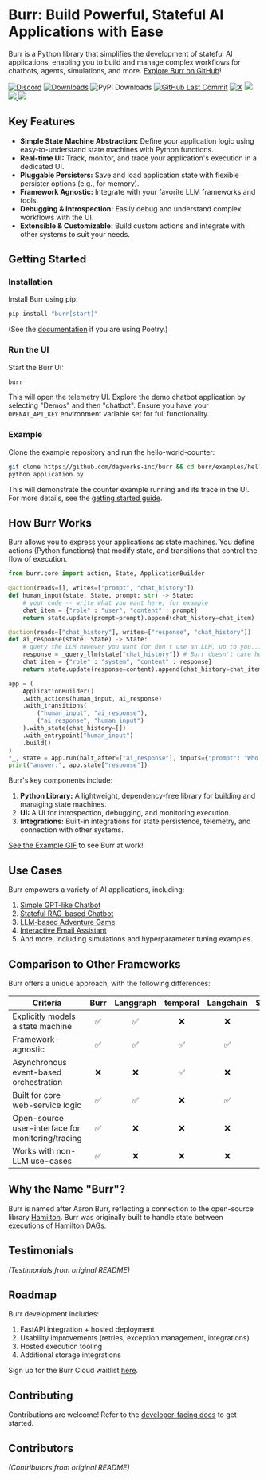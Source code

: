 # Burr: Build Powerful, Stateful AI Applications with Ease

Burr is a Python library that simplifies the development of stateful AI applications, enabling you to build and manage complex workflows for chatbots, agents, simulations, and more.  [Explore Burr on GitHub](https://github.com/apache/burr)!

[![Discord](https://img.shields.io/badge/Join-Burr_Discord-7289DA?logo=discord)](https://discord.gg/6Zy2DwP4f3)
[![Downloads](https://static.pepy.tech/badge/burr/month)](https://pepy.tech/project/burr)
![PyPI Downloads](https://static.pepy.tech/badge/burr)
[![GitHub Last Commit](https://img.shields.io/github/last-commit/dagworks-inc/burr)](https://github.com/dagworks-inc/burr/pulse)
[![X](https://img.shields.io/badge/follow-%40burr_framework-1DA1F2?logo=x&style=social)](https://twitter.com/burr_framework)
<a target="_blank" href="https://linkedin.com/showcase/dagworks-inc" style="background:none">
  <img src="https://img.shields.io/badge/DAGWorks-Follow-purple.svg?logo=linkedin" />
</a>
<a href="https://twitter.com/burr_framework" target="_blank">
  <img src="https://img.shields.io/badge/burr_framework-Follow-purple.svg?logo=X"/>
</a>
<a href="https://twitter.com/dagworks" target="_blank">
  <img src="https://img.shields.io/badge/DAGWorks-Follow-purple.svg?logo=X"/>
</a>

## Key Features

*   **Simple State Machine Abstraction:** Define your application logic using easy-to-understand state machines with Python functions.
*   **Real-time UI:**  Track, monitor, and trace your application's execution in a dedicated UI.
*   **Pluggable Persisters:**  Save and load application state with flexible persister options (e.g., for memory).
*   **Framework Agnostic:** Integrate with your favorite LLM frameworks and tools.
*   **Debugging & Introspection:** Easily debug and understand complex workflows with the UI.
*   **Extensible & Customizable:** Build custom actions and integrate with other systems to suit your needs.

## Getting Started

### Installation

Install Burr using pip:

```bash
pip install "burr[start]"
```

(See the [documentation](https://burr.dagworks.io/getting_started/install/) if you are using Poetry.)

### Run the UI

Start the Burr UI:

```bash
burr
```

This will open the telemetry UI. Explore the demo chatbot application by selecting "Demos" and then "chatbot". Ensure you have your `OPENAI_API_KEY` environment variable set for full functionality.

### Example

Clone the example repository and run the hello-world-counter:

```bash
git clone https://github.com/dagworks-inc/burr && cd burr/examples/hello-world-counter
python application.py
```

This will demonstrate the counter example running and its trace in the UI. For more details, see the [getting started guide](https://burr.dagworks.io/getting_started/simple-example/).

## How Burr Works

Burr allows you to express your applications as state machines.  You define actions (Python functions) that modify state, and transitions that control the flow of execution.

```python
from burr.core import action, State, ApplicationBuilder

@action(reads=[], writes=["prompt", "chat_history"])
def human_input(state: State, prompt: str) -> State:
    # your code -- write what you want here, for example
    chat_item = {"role" : "user", "content" : prompt}
    return state.update(prompt=prompt).append(chat_history=chat_item)

@action(reads=["chat_history"], writes=["response", "chat_history"])
def ai_response(state: State) -> State:
    # query the LLM however you want (or don't use an LLM, up to you...)
    response = _query_llm(state["chat_history"]) # Burr doesn't care how you use LLMs!
    chat_item = {"role" : "system", "content" : response}
    return state.update(response=content).append(chat_history=chat_item)

app = (
    ApplicationBuilder()
    .with_actions(human_input, ai_response)
    .with_transitions(
        ("human_input", "ai_response"),
        ("ai_response", "human_input")
    ).with_state(chat_history=[])
    .with_entrypoint("human_input")
    .build()
)
*_, state = app.run(halt_after=["ai_response"], inputs={"prompt": "Who was Aaron Burr, sir?"})
print("answer:", app.state["response"])
```

Burr's key components include:

1.  **Python Library:** A lightweight, dependency-free library for building and managing state machines.
2.  **UI:** A UI for introspection, debugging, and monitoring execution.
3.  **Integrations:**  Built-in integrations for state persistence, telemetry, and connection with other systems.

[See the Example GIF](https://github.com/DAGWorks-Inc/burr/blob/main/chatbot.gif) to see Burr at work!

## Use Cases

Burr empowers a variety of AI applications, including:

1.  [Simple GPT-like Chatbot](https://github.com/dagworks-inc/burr/tree/main/examples/multi-modal-chatbot)
2.  [Stateful RAG-based Chatbot](https://github.com/dagworks-inc/burr/tree/main/examples/conversational-rag/simple_example)
3.  [LLM-based Adventure Game](https://github.com/DAGWorks-Inc/burr/tree/main/examples/llm-adventure-game)
4.  [Interactive Email Assistant](https://github.com/dagworks-inc/burr/tree/main/examples/email-assistant)
5.  And more, including simulations and hyperparameter tuning examples.

## Comparison to Other Frameworks

Burr offers a unique approach, with the following differences:

| Criteria                                          | Burr | Langgraph | temporal | Langchain | Superagent | Hamilton |
| ------------------------------------------------- | :--: | :-------: | :------: | :-------: | :--------: | :------: |
| Explicitly models a state machine                 |  ✅  |    ✅     |    ❌    |    ❌     |     ❌     |    ❌    |
| Framework-agnostic                                |  ✅  |    ✅     |    ✅    |    ✅     |     ❌     |    ✅    |
| Asynchronous event-based orchestration            |  ❌  |    ❌     |    ✅    |    ❌     |     ❌     |    ❌    |
| Built for core web-service logic                  |  ✅  |    ✅     |    ❌    |    ✅     |     ✅     |    ✅    |
| Open-source user-interface for monitoring/tracing |  ✅  |    ❌     |    ❌    |    ❌     |     ❌     |    ✅    |
| Works with non-LLM use-cases                      |  ✅  |    ❌     |    ❌    |    ❌     |     ❌     |    ✅    |

## Why the Name "Burr"?

Burr is named after Aaron Burr, reflecting a connection to the open-source library [Hamilton](https://github.com/dagworks-inc/hamilton). Burr was originally built to handle state between executions of Hamilton DAGs.

## Testimonials

*(Testimonials from original README)*

## Roadmap

Burr development includes:

1.  FastAPI integration + hosted deployment
2.  Usability improvements (retries, exception management, integrations)
3.  Hosted execution tooling
4.  Additional storage integrations

Sign up for the Burr Cloud waitlist [here](https://forms.gle/w9u2QKcPrztApRedA).

## Contributing

Contributions are welcome!  Refer to the [developer-facing docs](https://burr.dagworks.io/contributing) to get started.

## Contributors

*(Contributors from original README)*
